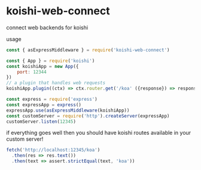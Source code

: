 # koishi-web-connect

connect web backends for koishi

usage
```javascript
const { asExpressMiddleware } = require('koishi-web-connect')

const { App } = require('koishi')
const koishiApp = new App({
    port: 12344
})
// a plugin that handles web requests
koishiApp.plugin((ctx) => ctx.router.get('/koa' ({response}) => response.body = 'koa'))

const express = require('express')
const expressApp = express()
expressApp.use(asExpressMiddleware(koishiApp))
const customServer = require('http').createServer(expressApp)
customServer.listen(12345)
```
if everything goes well then you should have koishi routes available in your custom server!
```javascript
fetch('http://localhost:12345/koa')
  .then(res => res.text())
  .then(text => assert.strictEqual(text, 'koa'))
```